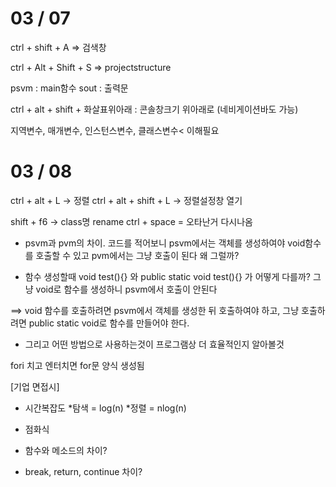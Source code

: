 # 03 / 07

ctrl + shift + A => 검색창

ctrl + Alt + Shift + S => projectstructure

psvm : main함수
sout : 출력문

ctrl + alt + shift + 화살표위아래 : 콘솔창크기 위아래로 (네비게이션바도 가능)

지역변수, 매개변수, 인스턴스변수, 클래스변수< 이해필요

# 03 / 08

ctrl + alt + L -> 정렬
ctrl + alt + shift + L -> 정렬설정창 열기

shift + f6 -> class명 rename
ctrl + space = 오타난거 다시나옴

- psvm과 pvm의 차이.
코드를 적어보니 psvm에서는 객체를 생성하여야 void함수를 호출할 수 있고
pvm에서는 그냥 호출이 된다 왜 그럴까?

- 함수 생성할때 void test(){} 와 public static void test(){} 가 어떻게 다를까? 그냥 void로 함수를 생성하니 psvm에서 호출이 안된다

==> void 함수를 호출하려면 psvm에서 객체를 생성한 뒤 호출하여야 하고,
그냥 호출하려면 public static void로 함수를 만들어야 한다.
* 그리고 어떤 방법으로 사용하는것이 프로그램상 더 효율적인지 알아볼것

fori 치고 엔터치면 for문 양식 생성됨

[기업 면접시]
- 시간복잡도
*탐색 = log(n)
*정렬 = nlog(n)

- 점화식

* 함수와 메소드의 차이?

* break, return, continue 차이?